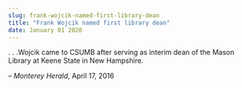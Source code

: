 ```yaml
---
slug: frank-wojcik-named-first-library-dean
title: "Frank Wojcik named first library dean"
date: January 01 2020
---
```


 
<p>
  . . .Wojcik came to CSUMB after serving as interim dean of the Mason Library
  at Keene State in New Hampshire.
</p>
<p>– <em>Monterey Herald</em>, April 17, 2016</p>
 
